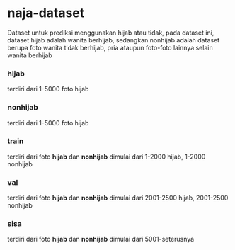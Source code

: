 # naja-dataset
Dataset untuk prediksi menggunakan hijab atau tidak, pada dataset ini, dataset hijab adalah wanita berhijab, sedangkan nonhijab adalah dataset berupa foto wanita tidak berhijab, pria ataupun foto-foto lainnya selain wanita berhijab

### hijab
terdiri dari 1-5000 foto hijab

### nonhijab
terdiri dari 1-5000 foto hijab

### train
terdiri dari foto __hijab__ dan __nonhijab__ dimulai dari 1-2000 hijab, 1-2000 nonhijab

### val
terdiri dari foto __hijab__ dan __nonhijab__ dimulai dari 2001-2500 hijab, 2001-2500 nonhijab

### sisa
terdiri dari foto __hijab__ dan __nonhijab__ dimulai dari 5001-seterusnya
